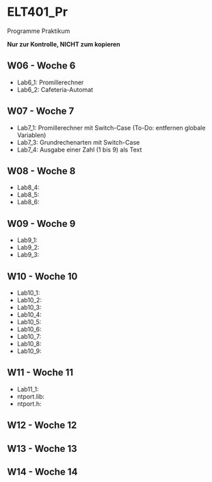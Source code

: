 # ELT401_Pr
Programme Praktikum

**Nur zur Kontrolle, NICHT zum kopieren**

## W06 - Woche 6
+ Lab6_1: Promillerechner
+ Lab6_2: Cafeteria-Automat

## W07 - Woche 7
+ Lab7_1: Promillerechner mit Switch-Case (To-Do: entfernen globale Variablen)
+ Lab7_3: Grundrechenarten mit Switch-Case
+ Lab7_4: Ausgabe einer Zahl (1 bis 9) als Text

## W08 - Woche 8
+ Lab8_4: 
+ Lab8_5: 
+ Lab8_6: 

## W09 - Woche 9
+ Lab9_1:
+ Lab9_2:
+ Lab9_3:

## W10 - Woche 10
+ Lab10_1:
+ Lab10_2:
+ Lab10_3:
+ Lab10_4:
+ Lab10_5:
+ Lab10_6:
+ Lab10_7:
+ Lab10_8:
+ Lab10_9:

## W11 - Woche 11
+ Lab11_1:
+ ntport.lib:
+ ntport.h:

## W12 - Woche 12
## W13 - Woche 13
## W14 - Woche 14
